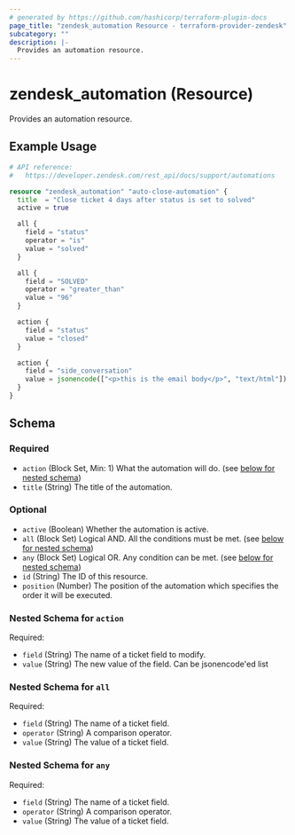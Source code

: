 ```yaml
---
# generated by https://github.com/hashicorp/terraform-plugin-docs
page_title: "zendesk_automation Resource - terraform-provider-zendesk"
subcategory: ""
description: |-
  Provides an automation resource.
---
```


# zendesk_automation (Resource)

Provides an automation resource.

## Example Usage

```terraform
# API reference:
#   https://developer.zendesk.com/rest_api/docs/support/automations

resource "zendesk_automation" "auto-close-automation" {
  title  = "Close ticket 4 days after status is set to solved"
  active = true

  all {
    field = "status"
    operator = "is"
    value = "solved"
  }

  all {
    field = "SOLVED"
    operator = "greater_than"
    value = "96"
  }

  action {
    field = "status"
    value = "closed"
  }

  action {
    field = "side_conversation"
    value = jsonencode(["<p>this is the email body</p>", "text/html"])
  }
}
```

<!-- schema generated by tfplugindocs -->

## Schema

### Required

- `action` (Block Set, Min: 1) What the automation will do. (see [below for nested schema](#nestedblock--action))
- `title` (String) The title of the automation.

### Optional

- `active` (Boolean) Whether the automation is active.
- `all` (Block Set) Logical AND. All the conditions must be met. (see [below for nested schema](#nestedblock--all))
- `any` (Block Set) Logical OR. Any condition can be met. (see [below for nested schema](#nestedblock--any))
- `id` (String) The ID of this resource.
- `position` (Number) The position of the automation which specifies the order it will be executed.

<a id="nestedblock--action"></a>

### Nested Schema for `action`

Required:

- `field` (String) The name of a ticket field to modify.
- `value` (String) The new value of the field. Can be jsonencode'ed list

<a id="nestedblock--all"></a>

### Nested Schema for `all`

Required:

- `field` (String) The name of a ticket field.
- `operator` (String) A comparison operator.
- `value` (String) The value of a ticket field.

<a id="nestedblock--any"></a>

### Nested Schema for `any`

Required:

- `field` (String) The name of a ticket field.
- `operator` (String) A comparison operator.
- `value` (String) The value of a ticket field.
